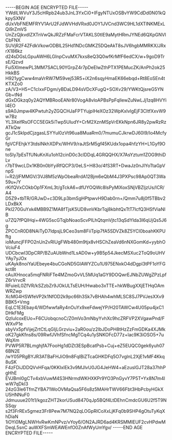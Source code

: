 -----BEGIN AGE ENCRYPTED FILE-----
YWdlLWVuY3J5cHRpb24ub3JnL3YxCi0+IFgyNTUxOSBvYW9CdDd0N01kQkpySXNV
dUxVbFNEMFRYV1ArU2FJdWVHdVRxd0JOY1JVCnd3WC9HL1dXTlNKMExLQi9rZmVS
UnZzQjkvdlZXTnVwQkJRZzFMaFcrVTAKLS0tIE9aMytHRmJYNEd6QXpGNVlCbFNX
SUVjR2F4ZFdkVkowODBlL25Hd1NDcGMKZ5DQeAkT8sJV6hgbMMRKX/JRxrX186kz
d24sDGsLGpuAWH6LGInpCvuMX7kxs8eQ3Q0wfKrMfF6edCX/w+9goD9TrsE/Qzvd
Fui5XImewPL3MM7SACL90YGrpZ4r7pDeElwZthPTX1PEMucZK/AnPh2ok25HkkBS
H921ygCww4maVrRW7M59vej53R5+iX2n6sqyHmaEK66ebqd+Rt8EoSEn4tKTXZo0
zA/V3+H5+C1cIxxFDgm/yBDaLD94sVDcXFugQ+SOXv29/YWKtQjsreG5YNGb+tNd
dGxDGkzq0y2AQYMBRooEANr80VogA8vloAPBsPpFqllewZuNwLJj1zq8HVYil4EO
s9A0Jmpw4KPwtuh2yZGQCHJaFPTYujpIHeXOz32WpKxlvlgEjF3CItfXxvW9w7Bz
YL3XeifRsOFCC5EGk5iTwp5UludY+CrM2XznMSpVrEKkNpn6JR8y2pwRzRzATkQw
gcJ1cSkIpdCjzgasLSYYul0zVt96ua8MuaRm0/7mumuCJkrwDJ60I9/Io4McfyGr
fgVCFEhjkY3tdsINkhXDPx/WHV9/raJtSrM5gf45KUdx1opa4hfzYH+L1Gyf9One
toSIy7pEsTfUNuKnXu1oh12cinD0c3clDDqL4GRQQHX/X7AsYztum1ZOG9thiDLv
r7bT9wcLDx1KB0n0bYyiRfQCP3/0eLS+H83o/4fS3RT+DwaJz0nJIYoTtaGpVnpS
i+R2/jlFMMGV/3VJ8M5zWpObeaRrdA12Bjm6eQbM4J3PXPsc98Ap0QT3Wa59u+/Y
rKifQVxCOkbOp1FXmL3t/gTckA6+dfUYOQWc8lsPyMlXoxSNjVBZljzUs/ICR/A4
D5Z9+tbTR/GRJwD+c3D9Lp3bmSgHPtpwvH9Dab0rn+/Qmm7u8j0f5TBbv2LDxBkX
PkI270GuYxk4MBB9Z1MA8fTjsK5UD8vnVKbrTqj8kbhtQxTtT7IcfQ3HSfViaNIB
u7ZQ7fPQlHqi+4WG5scGTqjbNoaoScvPILhQtqmVjtc13qSdYlda3I6qUjQs5J6g
ZPCCnR0D8NAiTyD7ldpsjL9Ceo3sm8FiiTpip7fA5SDVZk8Z5YCl0boahKKPUftg
ioMuncjFFPO2nUn2vRIUgFWb480m9tjx8vHSChZeaVd6nNXGomKd+yybhOVciuF4
UDCbcwI3DpCRP/BZuAUbWnd1LsAD0w+y9B5p54JkecMSXuc2ToQ9oUHVYAy7yJOx
uKAyk8noiYaUEbeye4buCGoND5GlAWYZCu1U975ENxkO4dDgpl3tPF1oYFGkct8t
cAuXHnoca5mqFNRiFTe4MZmoGvVL5MUq1aGY9DOQwrEJNbZUWgZPzLpfZ6rVrvcR
RFuieiL0ZfVR/kSZzbZr9JOkULTsEUH/Hwabo3xTTE+hkWBugXXjETHqOAmWRZwp
XcMG4HSWfeVP2k1NfOD2k9pc66h3Sk7vBHAh4whMLSC8SJ7PVJesXXv9BBK5+Vmg
EqLC1E3Ebay4/WDfwwfaRy4nOuYx9xeFdwejYP/H20TAWCw4U05pu4jxC1DHkFMg
QzIuIcoxEUo+F6CUobqcnoC/Z0mVo3mNbyYvhXc9hcZRFVP2XVgawPnd/FWXvP1e
sbyVx5pfVijejZrtCtLqGIjLGrzviu+2aR0ou/z2IbJDoPH8tHzZzFmGDKa4XJMk
oK27gkKfns8s/09RwfJVhfSfncMgTCq4u1ySNKOFcD77z+lac9K3iOSO5+7uWqXm
PVWP5R7BLmghjfA7FooHg1dDZt3ESpBcatPsb+Cuj+eZ5EUQC0gek6yuh076BN2E
/wY05PRgBYJR3ATBaFHJiO9n8FqIBiZTcaGHKDFq5O7vglnL2XjE1vMF4Kkq8uSK
F4zFDiJDDQVvHFqa/0KKIxIEk3v9MJlvU0JG4JeHW4+aEzuslGJT28a37hhPgHhE
EVJBml0gCTv4xbVuwM4S3HNrmdWKHXKPr9YO3PnGyvY7P5T+Yx8N7m4lwW7qDkI3
24zG3le6TfmZYBA71WoOVMaQsa5F6s8z5MAHrTWV66Fbt3HbPcbyHGkXU5HNNuF0
Jdmuuue201t1/kgozZHT2korUSud8470qJp5BQf4LtDEhnCmdcGU6U2f5T9NSSqy
s2f3FrREx5gmez3Fr8Pew7M7NQ2qLOGpRICoXxLjKFq0b9SHP4gOtuTyKqXhDiaN
1iOYi0MgLNWHvRwKmNPvz/vYoy6/ON2AJRD6ad4KRSMMIEUF2cvHPdwMDeqL5snC
auWXFSmWEAWEnfO0ZnAfWyUmYgv/
-----END AGE ENCRYPTED FILE-----

